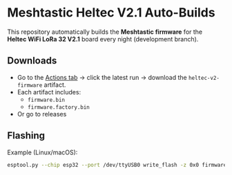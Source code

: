 # Meshtastic Heltec V2.1 Auto-Builds

This repository automatically builds the **Meshtastic firmware** for the  
**Heltec WiFi LoRa 32 V2.1** board every night (development branch).

## Downloads
- Go to the [Actions tab](../../actions) → click the latest run → download the `heltec-v2-firmware` artifact.
- Each artifact includes:
  - `firmware.bin`
  - `firmware.factory.bin`
- Or go to releases

## Flashing
Example (Linux/macOS):
```bash
esptool.py --chip esp32 --port /dev/ttyUSB0 write_flash -z 0x0 firmware.factory.bin
